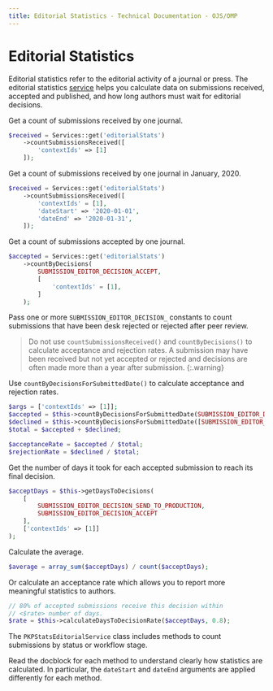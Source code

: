 ```yaml
---
title: Editorial Statistics - Technical Documentation - OJS/OMP
---
```


# Editorial Statistics

Editorial statistics refer to the editorial activity of a journal or press. The editorial statistics [service](architecture-services.md) helps you calculate data on submissions received, accepted and published, and how long authors must wait for editorial decisions.

Get a count of submissions received by one journal.

```php
$received = Services::get('editorialStats')
	->countSubmissionsReceived([
		'contextIds' => [1]
	]);
```

Get a count of submissions received by one journal in January, 2020.

```php
$received = Services::get('editorialStats')
	->countSubmissionsReceived([
		'contextIds' = [1],
		'dateStart' => '2020-01-01',
		'dateEnd' => '2020-01-31',
	]);
```

Get a count of submissions accepted by one journal.

```php
$accepted = Services::get('editorialStats')
	->countByDecisions(
		SUBMISSION_EDITOR_DECISION_ACCEPT,
		[
			'contextIds' = [1],
		]
	);
```

Pass one or more `SUBMISSION_EDITOR_DECISION_` constants to count submissions that have been desk rejected or rejected after peer review.

> Do not use `countSubmissionsReceived()` and `countByDecisions()` to calculate acceptance and rejection rates. A submission may have been received but not yet accepted or rejected and decisions are often made more than a year after submission.
{:.warning}

Use `countByDecisionsForSubmittedDate()` to calculate acceptance and rejection rates.

```php
$args = ['contextIds' => [1]];
$accepted = $this->countByDecisionsForSubmittedDate(SUBMISSION_EDITOR_DECISION_ACCEPT, $args);
$declined = $this->countByDecisionsForSubmittedDate([SUBMISSION_EDITOR_DECISION_INITIAL_DECLINE, SUBMISSION_EDITOR_DECISION_DECLINE], $args);
$total = $accepted + $declined;

$acceptanceRate = $accepted / $total;
$rejectionRate = $declined / $total;
```

Get the number of days it took for each accepted submission to reach its final decision.

```php
$acceptDays = $this->getDaysToDecisions(
	[
		SUBMISSION_EDITOR_DECISION_SEND_TO_PRODUCTION,
		SUBMISSION_EDITOR_DECISION_ACCEPT
	],
	['contextIds' => [1]]
);
```

Calculate the average.

```php
$average = array_sum($acceptDays) / count($acceptDays);
```

Or calculate an acceptance rate which allows you to report more meaningful statistics to authors.

```php
// 80% of accepted submissions receive this decision within
// <$rate> number of days.
$rate = $this->calculateDaysToDecisionRate($acceptDays, 0.8);
```

The `PKPStatsEditorialService` class includes methods to count submissions by status or workflow stage.

Read the docblock for each method to understand clearly how statistics are calculated. In particular, the `dateStart` and `dateEnd` arguments are applied differently for each method.
